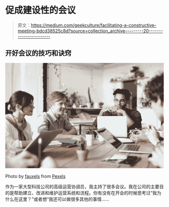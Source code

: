 # 促成建设性的会议

> 原文：<https://medium.com/geekculture/facilitating-a-constructive-meeting-bdcd38525c8d?source=collection_archive---------20----------------------->

## **开好会议的技巧和诀窍**

![](img/7900839983c47cb8a649b6fd41b61b06.png)

Photo by [fauxels](https://www.pexels.com/@fauxels?utm_content=attributionCopyText&utm_medium=referral&utm_source=pexels) from [Pexels](https://www.pexels.com/photo/gorup-of-employees-working-together-3182759/?utm_content=attributionCopyText&utm_medium=referral&utm_source=pexels)

作为一家大型科技公司的高级运营协调员，我主持了很多会议。我在公司的主要目的是帮助建立、改进和维护运营系统和流程。你有没有在开会的时候思考过“我为什么在这里？”或者想“我还可以做很多其他的事情……
